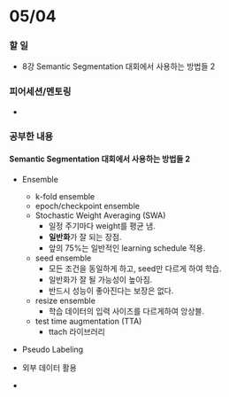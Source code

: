 # 05/04

### 할 일

* 8강 Semantic Segmentation 대회에서 사용하는 방법들 2



### 피어세션/멘토링

* 




### 공부한 내용

#### Semantic Segmentation 대회에서 사용하는 방법들 2

* Ensemble
  * k-fold ensemble
  * epoch/checkpoint ensemble
  * Stochastic Weight Averaging (SWA)
    * 일정 주기마다 weight를 평균 냄.
    * **일반화**가 잘 되는 장점.
    * 앞의 75%는 일반적인 learning schedule 적용.
  * seed ensemble
    * 모든 조건을 동일하게 하고, seed만 다르게 하여 학습.
    * 일반화가 잘 될 가능성이 높아짐.
    * 반드시 성능이 좋아진다는 보장은 없다.
  * resize ensemble
    * 학습 데이터의 입력 사이즈를 다르게하여 앙상블.
  * test time augmentation (TTA)
    * ttach 라이브러리

* Pseudo Labeling
* 외부 데이터 활용
* 
